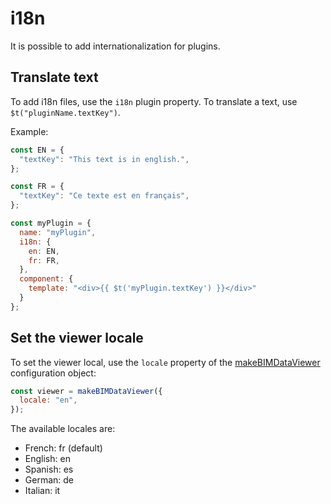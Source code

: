 # i18n

It is possible to add internationalization for plugins.

## Translate text

To add i18n files, use the `i18n` plugin property. To translate a text, use `$t("pluginName.textKey")`.

Example:

```javascript
const EN = {
  "textKey": "This text is in english.",
};

const FR = {
  "textKey": "Ce texte est en français",
};

const myPlugin = {
  name: "myPlugin",
  i18n: {
    en: EN,
    fr: FR,
  },
  component: {
    template: "<div>{{ $t('myPlugin.textKey') }}</div>"
  }
};
```

## Set the viewer locale

To set the viewer local, use the `locale` property of the [makeBIMDataViewer](/viewer/reference/makeBIMDataViewer.html) configuration object:

```javascript
const viewer = makeBIMDataViewer({
  locale: "en",
});
```

The available locales are:
- French: fr (default)
- English: en
- Spanish: es
- German: de
- Italian: it
